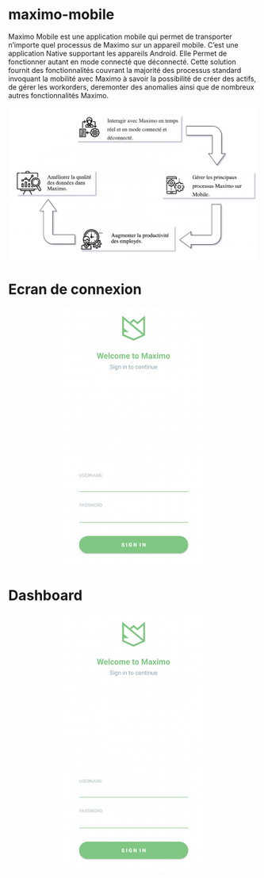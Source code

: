 # maximo-mobile

Maximo Mobile est une application mobile qui permet de transporter n’importe quel processus de Maximo sur un appareil mobile. C’est une application Native supportant les appareils Android. Elle Permet de fonctionner autant en mode connecté que déconnecté. Cette solution fournit des fonctionnalités couvrant la majorité des processus standard invoquant la mobilité avec Maximo à savoir la possibilité de créer des actifs, de gérer les workorders, deremonter des anomalies ainsi que de nombreux autres fonctionnalités Maximo.


<p align="center">
  <img src="https://github.com/lamkadmi/maximo-mobile-demo/blob/main/screenshots/Capture%20d%E2%80%99%C3%A9cran%202022-03-28%20%C3%A0%2019.52.04.png" width="500">
</p>

# Ecran de connexion 

<p align="center">
  <img src="https://github.com/lamkadmi/maximo-mobile-demo/blob/main/screenshots/Capture%20d%E2%80%99%C3%A9cran%202022-03-28%20%C3%A0%2019.53.54.png" width="300">
</p>

# Dashboard

<p align="center">
  <img src="https://github.com/lamkadmi/maximo-mobile-demo/blob/main/screenshots/Capture%20d%E2%80%99%C3%A9cran%202022-03-28%20%C3%A0%2019.53.54.png" width="300">
</p>
